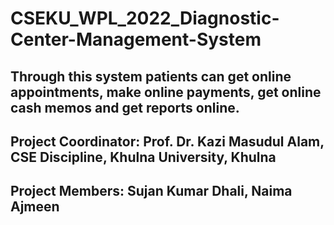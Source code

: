 # CSEKU_WPL_2022_Diagnostic-Center-Management-System

## Through this system patients can get online appointments, make online payments, get online cash memos and get reports online. 



## Project Coordinator: Prof. Dr. Kazi Masudul Alam, CSE Discipline, Khulna University, Khulna

## Project Members: Sujan Kumar Dhali, Naima Ajmeen
